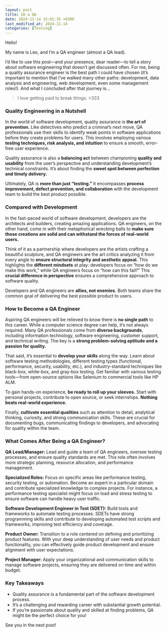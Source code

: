 ```yaml
---
layout: post
title: Im a QA
date: 2024-11-14 15:01:35 +0300
last_modified_at: 2024-11-14
categories: [Testing]
---
```


Hello!

My name is Leo, and I’m a QA engineer (almost a QA lead).

I’d like to use this post—and your presence, dear reader—to tell a story about software engineering that doesn’t get discussed often. For me, being a quality assurance engineer is the best path I could have chosen (it’s important to mention that I’ve walked many other paths: development, data analysis and engineering, web development, even some management roles!). And what I concluded after that journey is…

> I love getting paid to break things. <333

### Quality Engineering in a Nutshell

In the world of software development, quality assurance is **the art of prevention.** Like detectives who predict a criminal’s next move, QA professionals use their skills to identify weak points in software applications before they create problems for users. This involves employing various **testing techniques, risk analysis, and intuition** to ensure a smooth, error-free user experience.

Quality assurance is also a **balancing act** between championing **quality and usability** from the user’s perspective and understanding development’s technical constraints. It’s about finding the **sweet spot between perfection and timely delivery.**

Ultimately, QA is **more than just “testing.”** It encompasses **process improvement, defect prevention, and collaboration** with the development team to build the best product possible.

### Compared with Development

In the fast-paced world of software development, developers are the architects and builders, creating amazing applications. QA engineers, on the other hand, come in with their metaphorical wrecking balls to **make sure those creations are solid and can withstand the forces of real-world users.**

Think of it as a partnership where developers are the artists crafting a beautiful sculpture, and QA engineers are the art critics analyzing it from every angle to **ensure structural integrity and aesthetic appeal.** This highlights the **different mindsets** at play: developers focus on “how do we make this work,” while QA engineers focus on “how can this fail?” This **crucial difference in perspective** ensures a comprehensive approach to software quality.

Developers and QA engineers are **allies, not enemies.** Both teams share the common goal of delivering the best possible product to users.

### How to Become a QA Engineer

Aspiring QA engineers will be relieved to know there is **no single path** to this career. While a computer science degree can help, it’s not always required. Many QA professionals come from **diverse backgrounds**, including information technology, software engineering, customer support, and technical writing. The key is a **strong problem-solving aptitude and a passion for quality.**

That said, it’s essential to **develop your skills** along the way. Learn about software testing methodologies, different testing types (functional, performance, security, usability, etc.), and industry-standard techniques like black-box, white-box, and gray-box testing. Get familiar with various testing tools—from open-source options like Selenium to commercial tools like HP ALM.

To gain hands-on experience, **be ready to roll up your sleeves.** Start with personal projects, contribute to open source, or seek internships. **Nothing beats real-world experience.**

Finally, **cultivate essential qualities** such as attention to detail, analytical thinking, curiosity, and strong communication skills. These are crucial for documenting bugs, communicating findings to developers, and advocating for quality within the team.

### What Comes After Being a QA Engineer?

**QA Lead/Manager:** Lead and guide a team of QA engineers, oversee testing processes, and ensure quality standards are met. This role often involves more strategic planning, resource allocation, and performance management.

**Specialized Roles:** Focus on specific areas like performance testing, security testing, or automation. Become an expert in a particular domain and contribute specialized knowledge to complex projects. For instance, a performance testing specialist might focus on load and stress testing to ensure software can handle heavy user traffic.

**Software Development Engineer in Test (SDET):** Build tools and frameworks to automate testing processes. SDETs have strong programming skills and contribute to developing automated test scripts and frameworks, improving test efficiency and coverage.

**Product Owner:** Transition to a role centered on defining and prioritizing product features. With your deep understanding of user needs and product functionality, you can effectively guide product development and ensure alignment with user expectations.

**Project Manager:** Apply your organizational and communication skills to manage software projects, ensuring they are delivered on time and within budget.

### Key Takeaways

* Quality assurance is a fundamental part of the software development process.
* It’s a challenging and rewarding career with substantial growth potential.
* If you’re passionate about quality and skilled at finding problems, QA might be the perfect choice for you!

See you in the next post!
